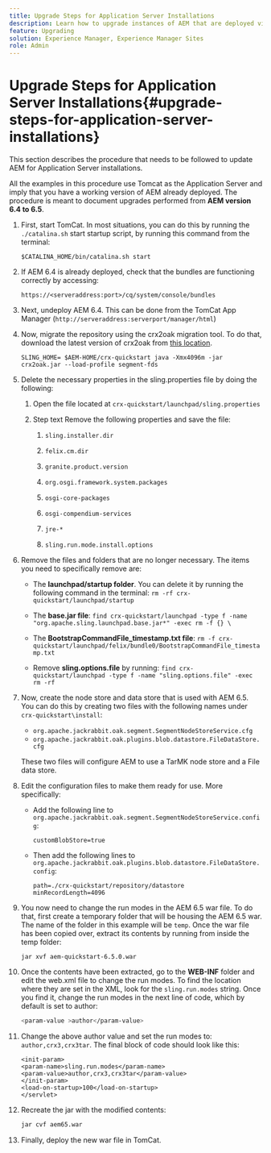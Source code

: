 ```yaml
---
title: Upgrade Steps for Application Server Installations
description: Learn how to upgrade instances of AEM that are deployed via Application Servers.
feature: Upgrading
solution: Experience Manager, Experience Manager Sites
role: Admin
---
```

# Upgrade Steps for Application Server Installations{#upgrade-steps-for-application-server-installations}

This section describes the procedure that needs to be followed to update AEM for Application Server installations.

All the examples in this procedure use Tomcat as the Application Server and imply that you have a working version of AEM already deployed. The procedure is meant to document upgrades performed from **AEM version 6.4 to 6.5**.

1. First, start TomCat. In most situations, you can do this by running the `./catalina.sh` start startup script, by running this command from the terminal:

   ```shell
   $CATALINA_HOME/bin/catalina.sh start
   ```

1. If AEM 6.4 is already deployed, check that the bundles are functioning correctly by accessing:

   ```shell
   https://<serveraddress:port>/cq/system/console/bundles
   ```

1. Next, undeploy AEM 6.4. This can be done from the TomCat App Manager (`http://serveraddress:serverport/manager/html`)

1. Now, migrate the repository using the crx2oak migration tool. To do that, download the latest version of crx2oak from [this location](https://repo1.maven.org/maven2/com/adobe/granite/crx2oak/).

   ```shell
   SLING_HOME= $AEM-HOME/crx-quickstart java -Xmx4096m -jar crx2oak.jar --load-profile segment-fds
   ```

1. Delete the necessary properties in the sling.properties file by doing the following:

    1. Open the file located at `crx-quickstart/launchpad/sling.properties`
    1. Step text Remove the following properties and save the file:

        1. `sling.installer.dir`  
        
        1. `felix.cm.dir`  
        
        1. `granite.product.version`  
        
        1. `org.osgi.framework.system.packages`  
        
        1. `osgi-core-packages`  
        
        1. `osgi-compendium-services`  
        
        1. `jre-*`  
        
        1. `sling.run.mode.install.options`

1. Remove the files and folders that are no longer necessary. The items you need to specifically remove are:

    * The **launchpad/startup folder**. You can delete it by running the following command in the terminal: `rm -rf crx-quickstart/launchpad/startup`  
    
    * The **base.jar file**: `find crx-quickstart/launchpad -type f -name "org.apache.sling.launchpad.base.jar*" -exec rm -f {} \`  
    
    * The **BootstrapCommandFile_timestamp.txt file**: `rm -f crx-quickstart/launchpad/felix/bundle0/BootstrapCommandFile_timestamp.txt`

    * Remove **sling.options.file** by running: `find crx-quickstart/launchpad -type f -name "sling.options.file" -exec rm -rf` 

1. Now, create the node store and data store that is used with AEM 6.5. You can do this by creating two files with the following names under `crx-quickstart\install`:

    * `org.apache.jackrabbit.oak.segment.SegmentNodeStoreService.cfg`
    * `org.apache.jackrabbit.oak.plugins.blob.datastore.FileDataStore.cfg`

    These two files will configure AEM to use a TarMK node store and a File data store.

1. Edit the configuration files to make them ready for use. More specifically:

   * Add the following line to `org.apache.jackrabbit.oak.segment.SegmentNodeStoreService.config`:

     `customBlobStore=true`
   
   * Then add the following lines to `org.apache.jackrabbit.oak.plugins.blob.datastore.FileDataStore.config`:

     ```
     path=./crx-quickstart/repository/datastore
     minRecordLength=4096
     ```

1. You now need to change the run modes in the AEM 6.5 war file. To do that, first create a temporary folder that will be housing the AEM 6.5 war. The name of the folder in this example will be `temp`. Once the war file has been copied over, extract its contents by running from inside the temp folder: 

   ```
   jar xvf aem-quickstart-6.5.0.war
   ```

1. Once the contents have been extracted, go to the **WEB-INF** folder and edit the web.xml file to change the run modes. To find the location where they are set in the XML, look for the `sling.run.modes` string. Once you find it, change the run modes in the next line of code, which by default is set to author:

   ```bash
   <param-value >author</param-value>
   ```

1. Change the above author value and set the run modes to: `author,crx3,crx3tar`. The final block of code should look like this:

   ```
   <init-param>
   <param-name>sling.run.modes</param-name>
   <param-value>author,crx3,crx3tar</param-value>
   </init-param>
   <load-on-startup>100</load-on-startup>
   </servlet>
   ```

1. Recreate the jar with the modified contents:

   ```bash
   jar cvf aem65.war
   ```

1. Finally, deploy the new war file in TomCat.
